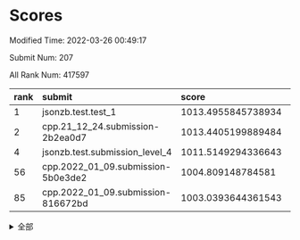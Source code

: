 # Scores

Modified Time: 2022-03-26 00:49:17

Submit Num: 207

All Rank Num: 417597

| rank |               submit               |       score        |       sigma        | pk_num |
| :--- | :--------------------------------- | :----------------- | :----------------- | :----- |
| 1    | jsonzb.test.test_1                 | 1013.4955845738934 | 0.8268849221986555 | 8068   |
| 2    | cpp.21_12_24.submission-2b2ea0d7   | 1013.4405199889484 | 0.8245522782377228 | 8070   |
| 4    | jsonzb.test.submission_level_4     | 1011.5149294336643 | 0.7620826567026101 | 8068   |
| 56   | cpp.2022_01_09.submission-5b0e3de2 | 1004.809148784581  | 0.7295466303872704 | 8067   |
| 85   | cpp.2022_01_09.submission-816672bd | 1003.0393644361543 | 0.7202589417000488 | 8074   |


<details>
<summary>全部</summary>

| rank |                 submit                 |       score        |       sigma        | pk_num |
| :--- | :------------------------------------- | :----------------- | :----------------- | :----- |
| 1    | jsonzb.test.test_1                     | 1013.4955845738934 | 0.8268849221986555 | 8068   |
| 2    | cpp.21_12_24.submission-2b2ea0d7       | 1013.4405199889484 | 0.8245522782377228 | 8070   |
| 3    | gobigger.level_3.submission_level_3_22 | 1011.7511922348799 | 0.7861249404529121 | 8073   |
| 4    | jsonzb.test.submission_level_4         | 1011.5149294336643 | 0.7620826567026101 | 8068   |
| 5    | gobigger.level_3.submission_level_3_19 | 1011.3885009516881 | 0.7759582421126813 | 8072   |
| 6    | gobigger.level_3.submission_level_3_11 | 1011.3024372962392 | 0.7848515382785234 | 8070   |
| 7    | gobigger.level_3.submission_level_3_30 | 1011.2952231432075 | 0.781983488034329  | 8072   |
| 8    | gobigger.level_3.submission_level_3_27 | 1011.2736514674872 | 0.754196998505092  | 8069   |
| 9    | gobigger.level_3.submission_level_3_1  | 1011.2606169494297 | 0.7757118839340007 | 8069   |
| 10   | gobigger.level_3.submission_level_3_26 | 1011.192099228566  | 0.7822268756709646 | 8067   |
| 11   | gobigger.level_3.submission_level_3_49 | 1011.0459660906462 | 0.766595200631237  | 8071   |
| 12   | gobigger.level_3.submission_level_3_3  | 1011.0347279204375 | 0.793472846803599  | 8064   |
| 13   | gobigger.level_3.submission_level_3_32 | 1010.959773791562  | 0.7766253574316571 | 8071   |
| 14   | gobigger.level_3.submission_level_3_8  | 1010.8875501413036 | 0.7633459020929897 | 8068   |
| 15   | gobigger.level_3.submission_level_3_13 | 1010.8843118834826 | 0.770736562699048  | 8069   |
| 16   | gobigger.level_3.submission_level_3_29 | 1010.6824887470899 | 0.7696918842153536 | 8069   |
| 17   | gobigger.level_3.submission_level_3_14 | 1010.6276891688655 | 0.7393942158902889 | 8072   |
| 18   | gobigger.level_3.submission_level_3_15 | 1010.5666936201463 | 0.7681682295890785 | 8069   |
| 19   | gobigger.level_3.submission_level_3_9  | 1010.5200725529386 | 0.7657697619790872 | 8066   |
| 20   | gobigger.level_3.submission_level_3_43 | 1010.514238076975  | 0.7574319470392517 | 8066   |
| 21   | gobigger.level_3.submission_level_3_25 | 1010.4624685646586 | 0.7722641760959862 | 8074   |
| 22   | gobigger.level_3.submission_level_3_6  | 1010.2545287180444 | 0.7553823133002298 | 8065   |
| 23   | gobigger.level_3.submission_level_3_47 | 1010.2134355939231 | 0.7548726132336016 | 8068   |
| 24   | gobigger.level_3.submission_level_3_44 | 1010.1860480265884 | 0.7671451041636803 | 8072   |
| 25   | gobigger.level_3.submission_level_3_42 | 1010.1726555601637 | 0.7685621415809195 | 8068   |
| 26   | gobigger.level_3.submission_level_3_37 | 1010.1495181285632 | 0.7396172891689644 | 8070   |
| 27   | gobigger.level_3.submission_level_3_48 | 1010.0774684452534 | 0.7468554865036768 | 8070   |
| 28   | gobigger.level_3.submission_level_3_45 | 1010.0546252432528 | 0.7651513339935377 | 8071   |
| 29   | gobigger.level_3.submission_level_3_4  | 1009.9804984558184 | 0.7610286159917108 | 8073   |
| 30   | gobigger.level_3.submission_level_3_24 | 1009.8983931308236 | 0.7560880255272328 | 8071   |
| 31   | gobigger.level_3.submission_level_3_23 | 1009.8878208592406 | 0.7449987860040123 | 8073   |
| 32   | gobigger.level_3.submission_level_3_31 | 1009.8733630563065 | 0.7432168061305312 | 8066   |
| 33   | gobigger.level_3.submission_level_3_35 | 1009.8183055053726 | 0.7566046049845399 | 8065   |
| 34   | gobigger.level_3.submission_level_3_28 | 1009.7815840370163 | 0.764736964404257  | 8074   |
| 35   | gobigger.level_3.submission_level_3_10 | 1009.7798014422626 | 0.7441022441229249 | 8069   |
| 36   | gobigger.level_3.submission_level_3_46 | 1009.7763297585295 | 0.7501909031720186 | 8070   |
| 37   | gobigger.level_3.submission_level_3_12 | 1009.7458697010463 | 0.7675360392410379 | 8067   |
| 38   | gobigger.level_3.submission_level_3_41 | 1009.5983485437403 | 0.7633983250255291 | 8068   |
| 39   | gobigger.level_3.submission_level_3_38 | 1009.5967424573721 | 0.7376039153068207 | 8073   |
| 40   | gobigger.level_3.submission_level_3_17 | 1009.5385857275694 | 0.7558871060005152 | 8065   |
| 41   | gobigger.level_3.submission_level_3_2  | 1009.4706980405742 | 0.7541206984252133 | 8066   |
| 42   | gobigger.level_3.submission_level_3_20 | 1009.3717721760667 | 0.7625930036293271 | 8068   |
| 43   | gobigger.level_3.submission_level_3_21 | 1009.3473015344837 | 0.7366816720639284 | 8070   |
| 44   | gobigger.level_3.submission_level_3_18 | 1009.2353378264551 | 0.7785087011776405 | 8070   |
| 45   | gobigger.level_3.submission_level_3_33 | 1009.2338883247253 | 0.7569673747605444 | 8069   |
| 46   | gobigger.level_3.submission_level_3_0  | 1009.2299265058772 | 0.7565367217177779 | 8071   |
| 47   | gobigger.level_3.submission_level_3_34 | 1009.0388907750287 | 0.7300465151768679 | 8068   |
| 48   | gobigger.level_3.submission_level_3_16 | 1008.965557140081  | 0.7459766623393334 | 8070   |
| 49   | gobigger.level_3.submission_level_3_7  | 1008.9464510557383 | 0.7417913599186854 | 8068   |
| 50   | gobigger.level_3.submission_level_3_5  | 1008.4549745771087 | 0.74144946290515   | 8072   |
| 51   | gobigger.level_3.submission_level_3_36 | 1008.3059972268181 | 0.7443806405951127 | 8068   |
| 52   | gobigger.level_3.submission_level_3_40 | 1008.2645242273534 | 0.7252345631464729 | 8074   |
| 53   | gobigger.level_3.submission_level_3_39 | 1007.9532507149564 | 0.7513901363898169 | 8072   |
| 54   | gobigger.level_1.submission_level_1_26 | 1005.8726647575661 | 0.7329982788797245 | 8073   |
| 55   | gobigger.level_1.submission_level_1_33 | 1005.1527368522832 | 0.7165186011348081 | 8066   |
| 56   | cpp.2022_01_09.submission-5b0e3de2     | 1004.809148784581  | 0.7295466303872704 | 8067   |
| 57   | gobigger.level_1.submission_level_1_24 | 1004.6758545005707 | 0.7190952387829675 | 8072   |
| 58   | gobigger.level_1.submission_level_1_42 | 1004.6239151308534 | 0.7145235198926992 | 8071   |
| 59   | gobigger.level_1.submission_level_1_27 | 1004.1765065614837 | 0.7257624713279336 | 8068   |
| 60   | gobigger.level_1.submission_level_1_13 | 1004.0063846229792 | 0.7172533908204495 | 8072   |
| 61   | gobigger.level_1.submission_level_1_30 | 1003.967825857972  | 0.7312536190860139 | 8069   |
| 62   | gobigger.level_1.submission_level_1_28 | 1003.9319177725556 | 0.7207232021121318 | 8069   |
| 63   | gobigger.level_1.submission_level_1_45 | 1003.8569011123532 | 0.7296872600329309 | 8076   |
| 64   | gobigger.level_1.submission_level_1_16 | 1003.8459024716733 | 0.7198776439429664 | 8071   |
| 65   | gobigger.level_1.submission_level_1_18 | 1003.7310361946807 | 0.7181349079959859 | 8064   |
| 66   | gobigger.level_1.submission_level_1_14 | 1003.7086872056442 | 0.7116777811387023 | 8070   |
| 67   | gobigger.level_1.submission_level_1_3  | 1003.5989717906455 | 0.7208478404277278 | 8071   |
| 68   | gobigger.level_1.submission_level_1_23 | 1003.5530529966749 | 0.7105575256456671 | 8066   |
| 69   | gobigger.level_1.submission_level_1_34 | 1003.5423295673171 | 0.7158585361260482 | 8071   |
| 70   | gobigger.level_1.submission_level_1_22 | 1003.5228018784023 | 0.7140778883540392 | 8069   |
| 71   | gobigger.level_1.submission_level_1_20 | 1003.499620016058  | 0.7257678641539164 | 8072   |
| 72   | gobigger.level_1.submission_level_1_49 | 1003.4768440614478 | 0.729840017505022  | 8072   |
| 73   | gobigger.level_1.submission_level_1_19 | 1003.4682548489054 | 0.7146248207975878 | 8072   |
| 74   | gobigger.level_1.submission_level_1_6  | 1003.4519059802531 | 0.7256257623627845 | 8071   |
| 75   | gobigger.level_1.submission_level_1_37 | 1003.4449630986328 | 0.7172466379694239 | 8073   |
| 76   | gobigger.level_1.submission_level_1_35 | 1003.398648386758  | 0.7243395796769665 | 8074   |
| 77   | gobigger.level_1.submission_level_1_2  | 1003.3808043737598 | 0.719148583183141  | 8070   |
| 78   | gobigger.level_1.submission_level_1_12 | 1003.3268576720238 | 0.7160392410952645 | 8071   |
| 79   | gobigger.level_1.submission_level_1_46 | 1003.2674804682434 | 0.7147083299550984 | 8071   |
| 80   | gobigger.level_1.submission_level_1_44 | 1003.1442584632126 | 0.7195636351118283 | 8066   |
| 81   | gobigger.level_1.submission_level_1_5  | 1003.1369384100803 | 0.7131710790779849 | 8069   |
| 82   | gobigger.level_1.submission_level_1_17 | 1003.1325390846184 | 0.7147868404165734 | 8068   |
| 83   | gobigger.level_1.submission_level_1_4  | 1003.1146243830614 | 0.7157915632831471 | 8069   |
| 84   | gobigger.level_1.submission_level_1_36 | 1003.1031491881523 | 0.7158582148235894 | 8073   |
| 85   | cpp.2022_01_09.submission-816672bd     | 1003.0393644361543 | 0.7202589417000488 | 8074   |
| 86   | gobigger.level_1.submission_level_1_29 | 1003.0333203313363 | 0.7118893006889063 | 8067   |
| 87   | gobigger.level_1.submission_level_1_15 | 1002.9852559658194 | 0.7221204985242587 | 8066   |
| 88   | gobigger.level_1.submission_level_1_40 | 1002.9604008821758 | 0.7090261792920707 | 8065   |
| 89   | gobigger.level_1.submission_level_1_38 | 1002.9340282239377 | 0.7142925051962431 | 8070   |
| 90   | gobigger.level_1.submission_level_1_10 | 1002.8764774048241 | 0.7182517463753737 | 8069   |
| 91   | gobigger.level_1.submission_level_1_48 | 1002.8609936322864 | 0.7214494171062518 | 8071   |
| 92   | gobigger.level_1.submission_level_1_0  | 1002.8469699553186 | 0.7066697384215412 | 8069   |
| 93   | gobigger.level_1.submission_level_1_11 | 1002.8226934164253 | 0.7199403482756864 | 8068   |
| 94   | gobigger.level_1.submission_level_1_47 | 1002.7651673112777 | 0.7131860611853182 | 8072   |
| 95   | gobigger.level_1.submission_level_1_1  | 1002.7406718902223 | 0.7246761893324831 | 8068   |
| 96   | gobigger.level_1.submission_level_1_21 | 1002.7122686947394 | 0.7198518625683076 | 8070   |
| 97   | gobigger.level_1.submission_level_1_31 | 1002.6612008166206 | 0.7117317239635683 | 8066   |
| 98   | gobigger.level_1.submission_level_1_43 | 1002.6508711682546 | 0.7087279409936315 | 8070   |
| 99   | gobigger.level_1.submission_level_1_8  | 1002.6245002003508 | 0.7115865444959688 | 8070   |
| 100  | gobigger.level_1.submission_level_1_39 | 1002.5838906878517 | 0.7129723018347971 | 8070   |
| 101  | gobigger.level_1.submission_level_1_32 | 1002.5279177288056 | 0.7098077867990682 | 8074   |
| 102  | gobigger.level_1.submission_level_1_41 | 1002.4176399957448 | 0.7075117863108794 | 8071   |
| 103  | gobigger.level_1.submission_level_1_9  | 1002.28667836147   | 0.7111375221614705 | 8070   |
| 104  | gobigger.level_1.submission_level_1_25 | 1002.2440656788752 | 0.7073946471814504 | 8067   |
| 105  | gobigger.level_1.submission_level_1_7  | 1002.2433414885194 | 0.7180441593981793 | 8068   |
| 106  | gobigger.random.submission_random_18   | 997.3803496514697  | 0.7028263887031501 | 8069   |
| 107  | gobigger.random.submission_random_24   | 997.3052300360765  | 0.7060313245480527 | 8069   |
| 108  | gobigger.random.submission_random_17   | 997.0303395423393  | 0.7120572121216523 | 8072   |
| 109  | gobigger.random.submission_random_42   | 997.0097632621048  | 0.7076687845450442 | 8070   |
| 110  | gobigger.random.submission_random_26   | 996.9378695473006  | 0.7146497864598178 | 8073   |
| 111  | gobigger.random.submission_random_2    | 996.8007113430093  | 0.7100683251652762 | 8069   |
| 112  | gobigger.random.submission_random_27   | 996.7424703904029  | 0.6963996249991882 | 8071   |
| 113  | gobigger.random.submission_random_28   | 996.6976546013959  | 0.7031878149839303 | 8069   |
| 114  | gobigger.random.submission_random_9    | 996.663857459829   | 0.7079317216014395 | 8075   |
| 115  | gobigger.random.submission_random_4    | 996.4233053159861  | 0.7136564190821321 | 8071   |
| 116  | gobigger.random.submission_random_6    | 996.3746626129466  | 0.7212644598169807 | 8067   |
| 117  | gobigger.random.submission_random_11   | 996.3469911659329  | 0.7199326073295362 | 8071   |
| 118  | gobigger.random.submission_random_36   | 996.2606490579478  | 0.7124726773095812 | 8070   |
| 119  | gobigger.random.submission_random_41   | 996.1956575207953  | 0.7023705389170559 | 8068   |
| 120  | gobigger.random.submission_random_46   | 996.165508840811   | 0.7043352115989644 | 8069   |
| 121  | gobigger.random.submission_random_12   | 996.1474901396452  | 0.7190842379838011 | 8066   |
| 122  | gobigger.random.submission_random_16   | 996.1363323009723  | 0.7101942891360475 | 8067   |
| 123  | gobigger.random.submission_random_14   | 996.1341323571612  | 0.7062167497894085 | 8070   |
| 124  | gobigger.random.submission_random_5    | 996.088075668238   | 0.7035470976911352 | 8071   |
| 125  | gobigger.random.submission_random_47   | 996.0644344234985  | 0.7057471938562898 | 8069   |
| 126  | gobigger.random.submission_random_31   | 996.0349624574726  | 0.7195878721510879 | 8067   |
| 127  | gobigger.random.submission_random_29   | 996.0339486113169  | 0.7087001927894938 | 8071   |
| 128  | gobigger.random.submission_random_25   | 996.0233374016242  | 0.7142515722720848 | 8070   |
| 129  | gobigger.random.submission_random_22   | 996.0048295909643  | 0.7049659269703933 | 8067   |
| 130  | gobigger.random.submission_random_8    | 995.9529193295369  | 0.7064414622527952 | 8065   |
| 131  | gobigger.random.submission_random_38   | 995.8522361012705  | 0.7186994018084191 | 8071   |
| 132  | gobigger.random.submission_random_3    | 995.8318801585209  | 0.7071647872773805 | 8067   |
| 133  | gobigger.random.submission_random_33   | 995.824638518443   | 0.7014264607674155 | 8069   |
| 134  | gobigger.random.submission_random_20   | 995.7779685095553  | 0.7042735865982164 | 8071   |
| 135  | gobigger.random.submission_random_30   | 995.7705704626605  | 0.7081881580240866 | 8069   |
| 136  | gobigger.random.submission_random_44   | 995.7566308338669  | 0.7116345159972239 | 8072   |
| 137  | gobigger.random.submission_random_39   | 995.7013351646011  | 0.7146780520955591 | 8069   |
| 138  | gobigger.random.submission_random_48   | 995.6802054473727  | 0.710193429833902  | 8069   |
| 139  | gobigger.random.submission_random_35   | 995.6590904795531  | 0.7125346807465631 | 8069   |
| 140  | gobigger.random.submission_random_13   | 995.6576832904344  | 0.7165742241006534 | 8062   |
| 141  | gobigger.random.submission_random_40   | 995.6269025899824  | 0.7158197941963745 | 8070   |
| 142  | gobigger.random.submission_random_49   | 995.6143885526284  | 0.7022512528225437 | 8072   |
| 143  | gobigger.random.submission_random_1    | 995.5996723767245  | 0.7045870426397874 | 8072   |
| 144  | gobigger.random.submission_random_21   | 995.5419245273728  | 0.7054099012069508 | 8076   |
| 145  | gobigger.random.submission_random_45   | 995.4875088929331  | 0.7104219279356747 | 8070   |
| 146  | gobigger.random.submission_random_10   | 995.4424204856729  | 0.7185892220394985 | 8067   |
| 147  | gobigger.random.submission_random_32   | 995.2486288101245  | 0.7201891282334051 | 8068   |
| 148  | gobigger.random.submission_random_15   | 995.1028935121692  | 0.6997258500213219 | 8068   |
| 149  | gobigger.random.submission_random_19   | 995.1019926745954  | 0.7089411847931177 | 8074   |
| 150  | gobigger.random.submission_random_0    | 995.1017996742559  | 0.727363714823824  | 8066   |
| 151  | gobigger.random.submission_random_23   | 995.0334342995601  | 0.7137467966086837 | 8068   |
| 152  | gobigger.random.submission_random_43   | 994.8603591514587  | 0.7139385306992218 | 8067   |
| 153  | gobigger.random.submission_random_37   | 994.845777543704   | 0.69911191073588   | 8069   |
| 154  | gobigger.random.submission_random_7    | 994.7206632074954  | 0.7225574210800706 | 8067   |
| 155  | gobigger.level_2.submission_level_2_20 | 993.9227985391915  | 0.7293426461743653 | 8067   |
| 156  | gobigger.random.submission_random_34   | 993.7968678999141  | 0.7127599678295572 | 8069   |
| 157  | gobigger.level_2.submission_level_2_0  | 993.5543335519621  | 0.7358208459440975 | 8069   |
| 158  | gobigger.level_2.submission_level_2_21 | 993.5204767846999  | 0.7305340779115865 | 8068   |
| 159  | gobigger.level_2.submission_level_2_37 | 993.4258986127335  | 0.7252527849166585 | 8067   |
| 160  | gobigger.level_2.submission_level_2_2  | 993.2316839925695  | 0.7419180715601799 | 8067   |
| 161  | gobigger.level_2.submission_level_2_4  | 993.1947972380024  | 0.7385575955614787 | 8067   |
| 162  | gobigger.level_2.submission_level_2_38 | 993.1673564598129  | 0.7291425741593154 | 8066   |
| 163  | gobigger.level_2.submission_level_2_1  | 993.10592393847    | 0.7427786816921358 | 8071   |
| 164  | gobigger.level_2.submission_level_2_49 | 993.0953799181174  | 0.7437012284292095 | 8073   |
| 165  | gobigger.level_2.submission_level_2_47 | 993.0388698189764  | 0.7337098724624636 | 8068   |
| 166  | gobigger.level_2.submission_level_2_19 | 992.990779850808   | 0.7448182264047694 | 8074   |
| 167  | gobigger.level_2.submission_level_2_26 | 992.979730563422   | 0.7368098537651515 | 8071   |
| 168  | gobigger.level_2.submission_level_2_45 | 992.9266031167458  | 0.7367339842068901 | 8068   |
| 169  | gobigger.level_2.submission_level_2_36 | 992.8954806591041  | 0.748797412423729  | 8068   |
| 170  | gobigger.level_2.submission_level_2_41 | 992.8651371802355  | 0.7631272621941194 | 8069   |
| 171  | gobigger.level_2.submission_level_2_18 | 992.8558706701677  | 0.7417995544305329 | 8068   |
| 172  | gobigger.level_2.submission_level_2_17 | 992.7956729090229  | 0.7461014505204978 | 8071   |
| 173  | gobigger.level_2.submission_level_2_46 | 992.6895618272213  | 0.7351544808009945 | 8070   |
| 174  | gobigger.level_2.submission_level_2_28 | 992.6711514552883  | 0.7331173438938393 | 8070   |
| 175  | gobigger.level_2.submission_level_2_43 | 992.6190896936795  | 0.7323394514620046 | 8074   |
| 176  | gobigger.level_2.submission_level_2_12 | 992.5102419395492  | 0.75310144642286   | 8067   |
| 177  | gobigger.level_2.submission_level_2_39 | 992.407943304614   | 0.7485463438269362 | 8071   |
| 178  | gobigger.level_2.submission_level_2_6  | 992.3946474776167  | 0.7402499219173322 | 8071   |
| 179  | gobigger.level_2.submission_level_2_32 | 992.3167090275028  | 0.736649551932543  | 8068   |
| 180  | gobigger.level_2.submission_level_2_3  | 992.3009084226559  | 0.743984324718913  | 8064   |
| 181  | gobigger.level_2.submission_level_2_14 | 992.2474593556792  | 0.7506654902161328 | 8066   |
| 182  | gobigger.level_2.submission_level_2_15 | 992.2465048295373  | 0.7418633045647619 | 8071   |
| 183  | gobigger.level_2.submission_level_2_7  | 992.0831186606697  | 0.7337385432482751 | 8068   |
| 184  | gobigger.level_2.submission_level_2_33 | 992.073894812236   | 0.7461148186740171 | 8069   |
| 185  | gobigger.level_2.submission_level_2_42 | 992.0638732625263  | 0.7312491810815808 | 8065   |
| 186  | gobigger.level_2.submission_level_2_10 | 992.0550201808272  | 0.7612947755590441 | 8069   |
| 187  | gobigger.level_2.submission_level_2_24 | 992.0474155767292  | 0.7624670275484783 | 8068   |
| 188  | gobigger.level_2.submission_level_2_25 | 991.9717492199377  | 0.7572992591817105 | 8069   |
| 189  | gobigger.level_2.submission_level_2_31 | 991.9158742010835  | 0.7530853040542671 | 8070   |
| 190  | gobigger.level_2.submission_level_2_11 | 991.8135572991168  | 0.7442044493815808 | 8075   |
| 191  | gobigger.level_2.submission_level_2_23 | 991.7578103952347  | 0.7662788533741528 | 8077   |
| 192  | gobigger.level_2.submission_level_2_40 | 991.7150697343355  | 0.7433455850746324 | 8070   |
| 193  | gobigger.level_2.submission_level_2_22 | 991.4484298266191  | 0.7498373696307913 | 8072   |
| 194  | gobigger.level_2.submission_level_2_29 | 991.3052535830202  | 0.7834657037516485 | 8071   |
| 195  | gobigger.level_2.submission_level_2_8  | 991.2998612912952  | 0.7387916560743603 | 8073   |
| 196  | gobigger.level_2.submission_level_2_9  | 991.2302396957208  | 0.7671643386451306 | 8072   |
| 197  | gobigger.level_2.submission_level_2_35 | 991.0970592921597  | 0.7582038101260937 | 8073   |
| 198  | gobigger.level_2.submission_level_2_13 | 991.0603291288415  | 0.7553112693836538 | 8071   |
| 199  | gobigger.level_2.submission_level_2_16 | 990.9963505531305  | 0.7469839704677689 | 8068   |
| 200  | gobigger.level_2.submission_level_2_34 | 990.932245776384   | 0.7625083001460057 | 8065   |
| 201  | gobigger.level_2.submission_level_2_27 | 990.9181305171709  | 0.7551071316489746 | 8069   |
| 202  | gobigger.level_2.submission_level_2_44 | 990.8933468429481  | 0.7735617469162667 | 8072   |
| 203  | gobigger.level_2.submission_level_2_48 | 990.8320794178311  | 0.7593304421456241 | 8068   |
| 204  | gobigger.level_2.submission_level_2_5  | 990.7092744418894  | 0.7636258983742326 | 8064   |
| 205  | gobigger.level_2.submission_level_2_30 | 990.3762630343624  | 0.7909132537851499 | 8070   |
| 206  | gobigger.none.submission_none_0        | 978.2002599917604  | 1.2274639812357897 | 8072   |
| 207  | gobigger.none.submission_none_1        | 975.0455299359069  | 1.4741082861232688 | 8068   |

</details>